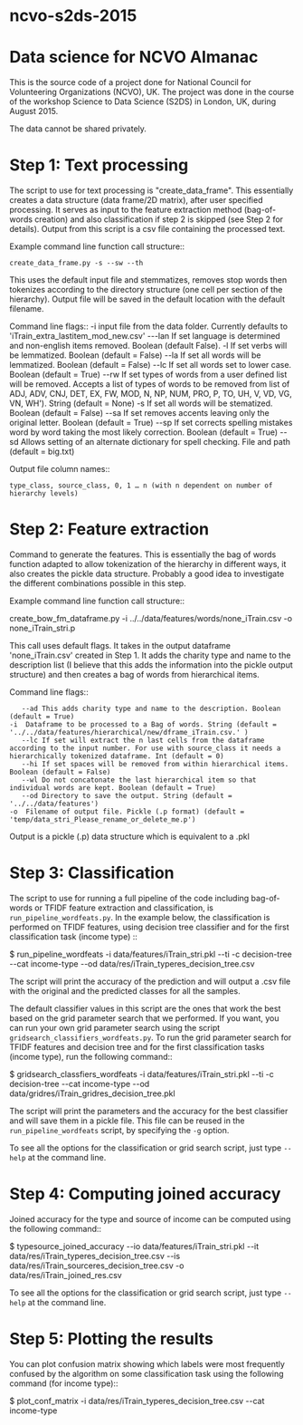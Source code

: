 # ncvo-s2ds-2015

Data science for NCVO Almanac
=============================

This is the source code of a project done for National Council for Volunteering Organizations (NCVO), UK. The project was done in the course of the workshop Science to Data Science (S2DS) in London, UK, during August 2015. 

The data cannot be shared privately.

Step 1: Text processing
=======================

The script to use for text processing is "create_data_frame". This essentially creates a data structure (data frame/2D matrix), after user specified processing. It serves as input to the feature extraction method (bag-of-words creation) and also classification if step 2 is skipped (see Step 2 for details). Output from this script is a csv file containing the processed text. 

Example command line function call structure::

	create_data_frame.py -s --sw --th 

This uses the default input file and stemmatizes, removes stop words then tokenizes according to the directory structure (one cell per section of the hierarchy). Output file will be saved in the default location with the default filename. 

Command line flags::
	-i 	input file from the data folder. Currently defaults to 'iTrain_extra_lastitem_mod_new.csv'
      ---lan	If set language is determined and non-english items removed. Boolean (default False). 
	-l	If set verbs will be lemmatized. Boolean (default = False)
       --la	If set all words will be lemmatized. Boolean (default = False)
       --lc	If set all words set to lower case. Boolean (default = True)
       --rw	If set types of words from a user defined list will be removed. Accepts a list of types of words to be removed from list of ADJ, ADV, CNJ, DET, EX, FW, MOD, N, NP, NUM, PRO, P, TO, UH, V, VD, 		VG, VN, WH'). String (default = None)
	-s	If set all words will be stematized. Boolean (default = False)
       --sa	If set removes accents leaving only the original letter. Boolean (default = True)
       --sp	If set corrects spelling mistakes word by word taking the most likely correction. Boolean (default = True)
       --sd	Allows setting of an alternate dictionary for spell checking. File and path (default = big.txt)

Output file column names::

	type_class, source_class, 0, 1 … n (with n dependent on number of hierarchy levels)

Step 2: Feature extraction
==========================

Command to generate the features. 
This is essentially the bag of words function adapted to allow tokenization of the hierarchy in different ways, it also creates the pickle data structure. Probably a good idea to investigate the different combinations possible in this step. 

Example command line function call structure::

create_bow_fm_dataframe.py -i ../../data/features/words/none_iTrain.csv -o none_iTrain_stri.p

This call uses default flags. It takes in the output dataframe 'none_iTrain.csv' created in Step 1. It adds the charity type and name to the description list (I believe that this adds the information into the pickle output structure) and then creates a bag of words from hierarchical items. 
 
Command line flags::
  
       --ad	This adds charity type and name to the description. Boolean (default = True)
	-i	Dataframe to be processed to a Bag of words. String (default = '../../data/features/hierarchical/new/dframe_iTrain.csv.' )
       --lc	If set will extract the n last cells from the dataframe according to the input number. For use with source_class it needs a hierarchically tokenized dataframe. Int (default = 0)
       --hi	If set spaces will be removed from within hierarchical items. Boolean (default = False)
       --wl	Do not concatonate the last hierarchical item so that individual words are kept. Boolean (default = True)
       --od	Directory to save the output. String (default = '../../data/features')
	-o	Filename of output file. Pickle (.p format) (default = 'temp/data_stri_Please_rename_or_delete_me.p')

Output is a pickle (.p) data structure which is equivalent to a .pkl

Step 3: Classification
======================

The script to use for running a full pipeline of the code including bag-of-words or TFIDF feature extraction and classification, is ``run_pipeline_wordfeats.py``. In the example below, the classification is performed on TFIDF features, using decision tree classifier and for the first classification task (income type) ::

  $ run_pipeline_wordfeats -i data/features/iTrain_stri.pkl --ti -c decision-tree --cat income-type --od data/res/iTrain_typeres_decision_tree.csv

The script will print the accuracy of the prediction and will output a .csv file with the original and the predicted classes for all the samples.

The default classifier values in this script are the ones that work the best based on the grid parameter search that we performed. If you want, you can run your own grid parameter search using the script ``gridsearch_classifiers_wordfeats.py``. To run the grid parameter search for TFIDF features and decision tree and for the first classification tasks (income type), run the following command::

  $ gridsearch_classfiers_wordfeats -i data/features/iTrain_stri.pkl --ti -c decision-tree --cat income-type --od data/gridres/iTrain_gridres_decision_tree.pkl

The script will print the parameters and the accuracy for the best classifier and will save them in a pickle file. This file can be reused in the ``run_pipeline_wordfeats`` script, by specifying the ``-g`` option.

To see all the options for the classification or grid search script, just type ``--help`` at the command line.

Step 4: Computing joined accuracy
=================================

Joined accuracy for the type and source of income can be computed using the following command::

  $ typesource_joined_accuracy --io data/features/iTrain_stri.pkl --it data/res/iTrain_typeres_decision_tree.csv --is data/res/iTrain_sourceres_decision_tree.csv -o data/res/iTrain_joined_res.csv

To see all the options for the classification or grid search script, just type ``--help`` at the command line.  

Step 5: Plotting the results
============================

You can plot confusion matrix showing which labels were most frequently confused by the algorithm on some classification task using the following command (for income type)::

  $ plot_conf_matrix -i data/res/iTrain_typeres_decision_tree.csv --cat income-type


